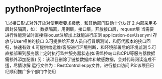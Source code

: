 # pythonProjectInterface
1.以接口形式对外开放对使用者要求极低，和其他部门联动十分友好 
2.内部采用多层封装隔离，如： 
    数据隔离，用例层，接口层，开放接口层，request层 
    当需要进行性能测试时直接将locust注解加上就能进行压测
    application-devUser.yml 存放与User相关的接口
3.可提供给开发人员自行冒烟测试，和历代版本的接口回归，快速有效
4.可提供给运维/客服进行环境判断，和环境部署后的环境监测
5.可直接部署到服务器上定时执行监控服务器状态(如需监控端口和CPU等服务器数据需额外添加配置)
  另：该项目删除了链接数据库和敏感数据，会对代码阅读造成不适，尽情谅解 
  运行文件为：RestController.py文件，进行接口访问 
  PS:该项目已经顺利推广多个部门中使用
